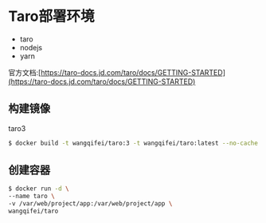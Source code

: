 # Taro部署环境

- taro
- nodejs
- yarn

官方文档:[https://taro-docs.jd.com/taro/docs/GETTING-STARTED](https://taro-docs.jd.com/taro/docs/GETTING-STARTED)

## 构建镜像

taro3
```sh
$ docker build -t wangqifei/taro:3 -t wangqifei/taro:latest --no-cache ./build
```

## 创建容器

```sh
$ docker run -d \
--name taro \
-v /var/web/project/app:/var/web/project/app \
wangqifei/taro
```